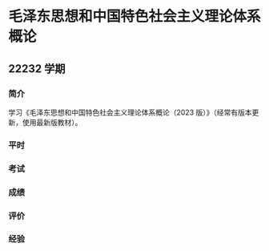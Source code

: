 # 毛泽东思想和中国特色社会主义理论体系概论

## 22232 学期

### 简介

学习《毛泽东思想和中国特色社会主义理论体系概论（2023 版）》（经常有版本更新，使用最新版教材）。

### 平时

### 考试

### 成绩

### 评价

### 经验

